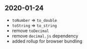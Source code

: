 ## 2020-01-24

- `toNumber` => `to_double`
- `toString` => `to_string`
- remove `toDecimal`
- remove `decimal.js` dependency
- added rollup for browser bundling